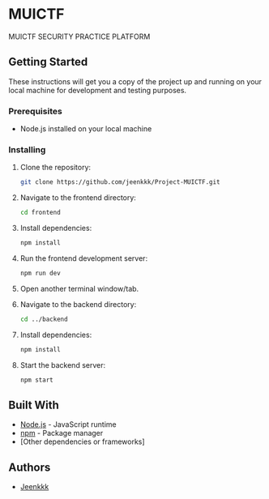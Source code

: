 # MUICTF

MUICTF SECURITY PRACTICE PLATFORM

## Getting Started

These instructions will get you a copy of the project up and running on your local machine for development and testing purposes.

### Prerequisites

- Node.js installed on your local machine

### Installing

1. Clone the repository:
    ```sh
    git clone https://github.com/jeenkkk/Project-MUICTF.git
    ```

2. Navigate to the frontend directory:
    ```sh
    cd frontend
    ```

3. Install dependencies:
    ```sh
    npm install
    ```

4. Run the frontend development server:
    ```sh
    npm run dev
    ```

5. Open another terminal window/tab.

6. Navigate to the backend directory:
    ```sh
    cd ../backend
    ```

7. Install dependencies:
    ```sh
    npm install
    ```

8. Start the backend server:
    ```sh
    npm start
    ```

## Built With

- [Node.js](https://nodejs.org/) - JavaScript runtime
- [npm](https://www.npmjs.com/) - Package manager
- [Other dependencies or frameworks]

## Authors

- [Jeenkkk](https://github.com/jeenkkk)

